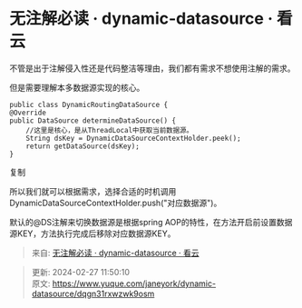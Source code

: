# 无注解必读 · dynamic-datasource · 看云

不管是出于注解侵入性还是代码整洁等理由，我们都有需求不想使用注解的需求。

但是需要理解本多数据源实现的核心。

```plain
public class DynamicRoutingDataSource {
@Override
public DataSource determineDataSource() {
    //这里是核心，是从ThreadLocal中获取当前数据源。
    String dsKey = DynamicDataSourceContextHolder.peek();
    return getDataSource(dsKey);
}
```

复制

所以我们就可以根据需求，选择合适的时机调用DynamicDataSourceContextHolder.push("对应数据源")。

默认的@DS注解来切换数据源是根据spring AOP的特性，在方法开启前设置数据源KEY，方法执行完成后移除对应数据源KEY。  


> 来自: [无注解必读 · dynamic-datasource · 看云](https://www.kancloud.cn/tracy5546/dynamic-datasource/2327437)
>



> 更新: 2024-02-27 11:50:10  
> 原文: <https://www.yuque.com/janeyork/dynamic-datasource/dqgn31rxwzwk9osm>